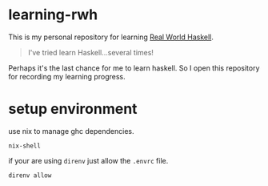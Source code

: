 # learning-rwh

This is my personal repository for learning [Real World Haskell](http://book.realworldhaskell.org/read/). 

> I've tried learn Haskell...several times!

Perhaps it's the last chance for me to learn haskell. So I open this repository for recording
my learning progress.

# setup environment

use nix to manage ghc dependencies.

```shell script
nix-shell
```

if your are using ```direnv``` just allow the ```.envrc``` file.

```shell script
direnv allow
```
